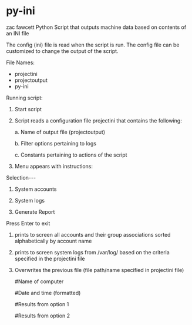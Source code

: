 # py-ini
zac fawcett
Python Script that outputs machine data based on contents of an INI file

The config (ini) file is read when the script is run. The config file can be customized to change the output of the script.

File Names:
- projectini
- projectoutput
- py-ini


Running script:
1. Start script
2. Script reads a configuration file projectini that contains the following:

     a. Name of output file (projectoutput)
        
     b. Filter options pertaining to logs
        
     c. Constants pertaining to actions of the script
        
3. Menu appears with instructions:


Selection---

1. System accounts

2. System logs

3. Generate Report

Press Enter to exit


1. prints to screen all accounts and their group associations sorted alphabetically by account name

2. prints to screen system logs from /var/log/  based on the criteria specified in the projectini file

3. Overwrites the previous file (file path/name specified in projectini file)

    #Name of computer
        
    #Date and time (formatted)
        
    #Results from option 1
        
    #Results from option 2
